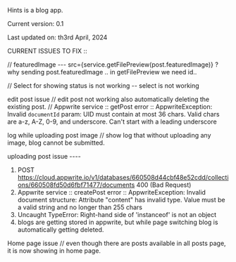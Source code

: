 Hints is a blog app.

Current version: 0.1

Last updated on: th3rd April, 2024


CURRENT ISSUES TO FIX ::

// featuredImage --- src={service.getFilePreview(post.featuredImage)} ? why sending post.featuredImage .. in getFilePreview we need id..

// Select for showing status is not working  -- select is not working

edit post issue
// edit post not working also automatically deleting the existing post.
// Appwrite service :: getPost error :: AppwriteException: Invalid `documentId` param: UID must contain at most 36 chars. Valid chars are a-z, A-Z, 0-9, and underscore. Can't start with a leading underscore

log while uploading post image
// show log that without uploading any image, blog cannot be submitted.

uploading post issue ----
1. POST https://cloud.appwrite.io/v1/databases/660508d44cbf48e52cdd/collections/660508fd50d6fbf71477/documents 400 (Bad Request)
2. Appwrite service :: createPost error :: AppwriteException: Invalid document structure: Attribute "content" has invalid type. Value must be a valid string and no longer than 255 chars
3. Uncaught TypeError: Right-hand side of 'instanceof' is not an object
4. blogs are getting stored in appwrite, but while page switching blog is automatically getting deleted.

Home page issue
// even though there are posts available in all posts page, it is now showing in home page.
